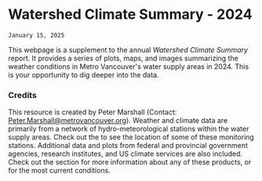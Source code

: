 


# Watershed Climate Summary - 2024

```{admonition} **Updated on:**
January 15, 2025
```

This webpage is a supplement to the annual *Watershed Climate Summary* report. It provides a series of plots, maps, and images summarizing the weather conditions in Metro Vancouver's water supply areas in 2024. This is your opportunity to dig deeper into the data.   

### Credits

This resource is created by Peter Marshall (Contact: [Peter.Marshall@metrovancouver.org](mailto:Peter.Marshall@metrovancouver.org)). Weather and climate data are primarily from a network of hydro-meteorological stations within the water supply areas. Check out the [](overview_map.ipynb) to see the location of some of these monitoring stations. Additional data and plots from federal and provincial government agencies, research institutes, and US climate services are also included. Check out the section for more information about any of these products, or for the most current conditions. 
